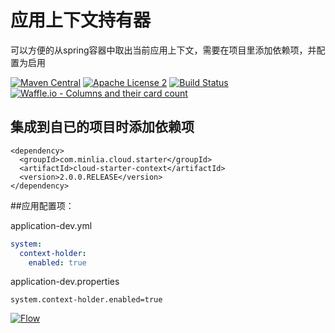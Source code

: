 # 应用上下文持有器  

可以方便的从spring容器中取出当前应用上下文，需要在项目里添加依赖项，并配置为启用  

[![Maven Central](https://maven-badges.herokuapp.com/maven-central/com.minlia.cloud.starter/cloud-starter-context/badge.svg?style=plastic)](https://maven-badges.herokuapp.com/maven-central/com.minlia.cloud.starter/cloud-starter-context/) 
[![Apache License 2](https://img.shields.io/badge/license-ASF2-blue.svg)](https://www.apache.org/licenses/LICENSE-2.0.txt) 
[![Build Status](https://travis-ci.org/minlia-projects/cloud-starter-context.svg?branch=master)](https://travis-ci.org/minlia-projects/cloud-starter-context)
[![Waffle.io - Columns and their card count](https://badge.waffle.io/minlia-projects/cloud-starter-context.svg?columns=all)](https://waffle.io/minlia-projects/cloud-starter-context)

## 集成到自已的项目时添加依赖项  

```pom
<dependency>
  <groupId>com.minlia.cloud.starter</groupId>
  <artifactId>cloud-starter-context</artifactId>
  <version>2.0.0.RELEASE</version>
</dependency>
```

##应用配置项：

application-dev.yml
```yaml
system:
  context-holder:
    enabled: true
```

application-dev.properties

```properties
system.context-holder.enabled=true
```

[![Flow](http://g.recordit.co/sCRbJotujY.gif)](http://minlia.com/)


